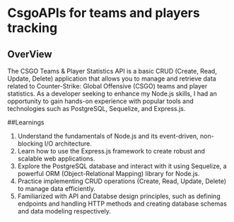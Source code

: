 # CsgoAPIs for teams and players tracking

## OverView
The CSGO Teams & Player Statistics API is a basic CRUD (Create, Read, Update, Delete) application 
that allows you to manage and retrieve data related to Counter-Strike: Global Offensive (CSGO) teams and player statistics.
As a developer seeking to enhance my Node.js skills, I had an opportunity to gain hands-on experience with 
popular tools and technologies such as PostgreSQL, Sequelize, and Express.js.

##Learnings

1. Understand the fundamentals of Node.js and its event-driven, non-blocking I/O architecture.
2. Learn how to use the Express.js framework to create robust and scalable web applications.
3. Explore the PostgreSQL database and interact with it using Sequelize, a powerful ORM (Object-Relational Mapping) library for Node.js.
4. Practice implementing CRUD operations (Create, Read, Update, Delete) to manage data efficiently.
5. Familiarized with API and Databse design principles, such as defining endpoints and handling HTTP methods and creating database schemas and data modeling respectively.






